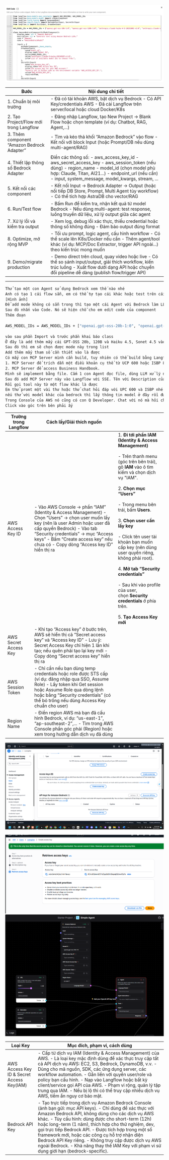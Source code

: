 

![](image/Pasted%20image%2020251027210712.png)


| Bước                                       | Nội dung chi tiết                                                                                                                                                                                                                               |
| ------------------------------------------ | ----------------------------------------------------------------------------------------------------------------------------------------------------------------------------------------------------------------------------------------------- |
| 1. Chuẩn bị môi trường                     | - Đã có tài khoản AWS, bật dịch vụ Bedrock - Có API Key/credentials AWS - Đã cài Langflow trên server/local hoặc cloud Docker/K8s                                                                                                               |
| 2. Tạo Project/Flow mới trong Langflow     | - Đăng nhập Langflow, tạo New Project → Blank Flow hoặc chọn template (ví dụ: Chatbot, RAG, Agent,...)                                                                                                                                          |
| 3. Thêm component “Amazon Bedrock Adapter” | - Tìm và kéo thả khối “Amazon Bedrock” vào flow - Kết nối với block Input (hoặc Prompt/DB nếu dùng multi-agent/RAG)                                                                                                                             |
| 4. Thiết lập thông số Bedrock Adapter      | Điền các thông số: - aws_access_key_id - aws_secret_access_key - aws_session_token (nếu dùng) - region_name - model_id (chọn model phù hợp: Claude, Titan, AI21...) - endpoint_url (nếu cần) - input, system_message, model_kwargs, stream, ... |
| 5. Kết nối các component                   | - Kết nối Input → Bedrock Adapter → Output (hoặc nối tiếp DB Store, Prompt, Multi Agent tùy workflow) - Có thể tích hợp AstraDB cho vector/RAG                                                                                                  |
| 6. Run/Test flow                           | - Bấm Run để kiểm tra, nhận kết quả từ model Bedrock - Nếu dùng multi-agent: test response, luồng truyền dữ liệu, xử lý output giữa các agent                                                                                                   |
| 7. Xử lý lỗi và kiểm tra output            | - Xem log, debug lỗi xác thực, thiếu credential hoặc thông số không đúng - Đảm bảo output đúng format                                                                                                                                           |
| 8. Optimize, mở rộng MVP                   | - Tối ưu prompt, logic agent, cấu hình workflow - Có thể scale lên K8s/Docker nếu cần - Thêm agent/tool khác (ví dụ: MCP/Doc Extractor, trigger API ngoài...) theo kiến trúc mong muốn                                                          |
| 9. Demo/migrate production                 | - Demo direct trên cloud, quay video hoặc live - Có thể so sánh input/output, giải thích workflow, kiến trúc luồng - Xuất flow dưới dạng API hoặc chuyển đổi pipeline dễ dàng (publish flow/trigger API)                                        |


---
```bash
Thử tạo một con Agent sử dụng Bedrock xem thế nào nhé
Anh có tạo 1 cái flow sẵn, em có thể tự tạo cái khác hoặc test trên cái này cũng được http://103.253.20.30:30001/flow/a42ff498-6deb-4f9e-aa2c-4bc57b40c789/folder/7d0a0db5-3822-4fff-aaf6-c23a01e4e887
[Hình ảnh] 
Để add mode không có sẵn trong thì tạo một cái Agent với Bedrock làm LLM
Sau đó nhấn vào Code. Nó sẽ hiện chỗ cho em edit code của component
Thêm đoạn 

AWS_MODEL_IDs = AWS_MODEL_IDs + ["openai.gpt-oss-20b-1:0", "openai.gpt-oss-120b-1:0", "anthropic.claude-haiku-4-5-20251001-v1:0", "anthropic.claude-sonnet-4-5-20250929-v1:0"] 

vào sau phần Import và trước phần khai báo class
Ở đây là add thêm mấy cái GPT-OSS 20b, 120B và Haiku 4.5, Sonet 4.5 vào
Sau đó thì em sẽ chọn được mode này trong list
Add thêm mấy tham số cần thiết vào là được
Có mấy con MCP Server mình cần build, tuy nhiên có thể build bằng Langflow luôn cũng được. 
1. MCP Server để trích dẫn một điều khoản cụ thể từ UCP 600 hoặc ISBP 821.
2. MCP Server để access Business Handbook.
Mình sẽ implement bằng file. Cắm 1 con Agent đọc file, dùng LLM xử lý nội dung file để lấy nội dung cần lấy. Sau đó con Agent này được expose ra thành 1 MPC Server ngay trên Langflow là có một con MCP Server
Sau đó add MCP Server này vào Langflow với SSE. Tên với Description của Flow sẽ chính là tool và description
Rồi gọi tool này từ một flow khác là được
Em thử promt một vài thư hoặc thử chat hỏi đáp với UPC 600 và ISBP nhé
nếu thử với model khác của bedrock thì lấy thông tin model ở đây rồi đưa vào code https://docs.aws.amazon.com/bedrock/latest/userguide/models-supported.html?trk=ac97e39c-d115-4d4a-b3fe-c695e0c9a7ee&sc_channel=el
Trong Console của AWS nó cũng có con Q Developer. Chat với nó mà hỏi cho nhanh
Click vào góc trên bên phải ấy
```


| Trường trong Langflow | Cách lấy/Giải thích nguồn                                                                                                                                                                                                                                                                   |                                                                                                                                                                                                                                                                                                                                                                                                                                                                                                                                                                                                      |
| --------------------- | ------------------------------------------------------------------------------------------------------------------------------------------------------------------------------------------------------------------------------------------------------------------------------------------- | ---------------------------------------------------------------------------------------------------------------------------------------------------------------------------------------------------------------------------------------------------------------------------------------------------------------------------------------------------------------------------------------------------------------------------------------------------------------------------------------------------------------------------------------------------------------------------------------------------- |
| AWS Access Key ID     | - Vào AWS Console → phần “IAM” (Identity & Access Management) - Chọn “Users” → chọn user muốn lấy key (nên là user Admin hoặc user đã cấp quyền Bedrock) - Vào tab “Security credentials” → mục “Access keys” - Bấm “Create access key” nếu chưa có - Copy dòng “Access key ID” hiển thị ra | 1. **Đi tới phần IAM (Identity & Access Management)**<br>    <br>    - Trên thanh menu (góc trên bên trái), gõ **IAM** vào ô tìm kiếm và chọn dịch vụ "IAM".<br>        <br>2. **Chọn mục “Users”**<br>    <br>    - Trong menu bên trái, bấm **Users**.<br>        <br>3. **Chọn user cần lấy key**<br>    <br>    - Click tên user tài khoản bạn muốn cấp key (nên dùng user quyền riêng, không phải root).<br>        <br>4. **Mở tab “Security credentials”**<br>    <br>    - Sau khi vào profile của user, chọn **Security credentials** ở phía trên.<br>        <br>5. **Tạo Access Key mới** |
| AWS Secret Access Key | - Khi tạo “Access key” ở bước trên, AWS sẽ hiển thị cả “Secret access key” và “Access key ID” - Lưu ý: Secret Access Key chỉ hiện 1 lần khi tạo; nếu quên phải tạo lại key mới - Copy dòng “Secret access key” hiển thị ra                                                                  |                                                                                                                                                                                                                                                                                                                                                                                                                                                                                                                                                                                                      |
| AWS Session Token     | - Chỉ cần nếu bạn dùng temp credentials hoặc role được STS cấp (ví dụ: đăng nhập qua SSO, Assume Role) - Lấy token khi Get session hoặc Assume Role qua dòng lệnh hoặc bằng “Security credentials” (có thể bỏ trống nếu dùng Access Key chuẩn cho user)                                     |                                                                                                                                                                                                                                                                                                                                                                                                                                                                                                                                                                                                      |
| Region Name           | - Điền region AWS mà bạn đã cấu hình Bedrock, ví dụ: “us-east-1”, “ap-southeast-2”,... - Tìm trong AWS Console phần góc phải (Region) hoặc xem trong hướng dẫn dịch vụ đã dùng                                                                                                              |                                                                                                                                                                                                                                                                                                                                                                                                                                                                                                                                                                                                      |
![](image/Pasted%20image%2020251027221012.png)

![](image/Pasted%20image%2020251027221142.png)
![](image/Pasted%20image%2020251027212223.png)



| Loại Key                                   | Mục đích, phạm vi, cách dùng                                                                                                                                                                                                                                                                                                                                                                                                                                                                                                              |
| ------------------------------------------ | ----------------------------------------------------------------------------------------------------------------------------------------------------------------------------------------------------------------------------------------------------------------------------------------------------------------------------------------------------------------------------------------------------------------------------------------------------------------------------------------------------------------------------------------- |
| AWS Access Key ID & Secret Access Key(IAM) | - Cấp từ dịch vụ IAM (Identity & Access Management) của AWS. - Là loại key mặc định dùng để xác thực truy cập tất cả API dịch vụ AWS: EC2, S3, Bedrock, DynamoDB, v.v. - Dùng cho mã nguồn, SDK, các ứng dụng server, các workflow automation. - Gắn liền với quyền user/role và policy bạn cấu hình. - Nạp vào Langflow hoặc bất kỳ client/service gọi API của AWS. - Phạm vi rộng, quản lý tập trung qua IAM. - Nếu bị lộ thì có thể truy cập nhiều dịch vụ AWS, tiềm ẩn nguy cơ bảo mật.                                               |
| Bedrock API Key                            | - Tạo trực tiếp trong dịch vụ Amazon Bedrock Console (ảnh bạn gửi: mục API keys). - Chỉ dùng để xác thực với Amazon Bedrock API, không dùng cho các dịch vụ AWS khác. - Tùy cấu hình: dùng được cho short-term (12h) hoặc long-term (1 năm), thích hợp cho thử nghiệm, dev, gọi trực tiếp Bedrock API. - Được tích hợp trong một số framework mới, hoặc các công cụ hỗ trợ nhận diện Bedrock API Key riêng. - Không truy cập được dịch vụ AWS ngoài Bedrock. - Khả năng thay thế IAM Key với phạm vi sử dụng giới hạn (bedrock-specific). |

